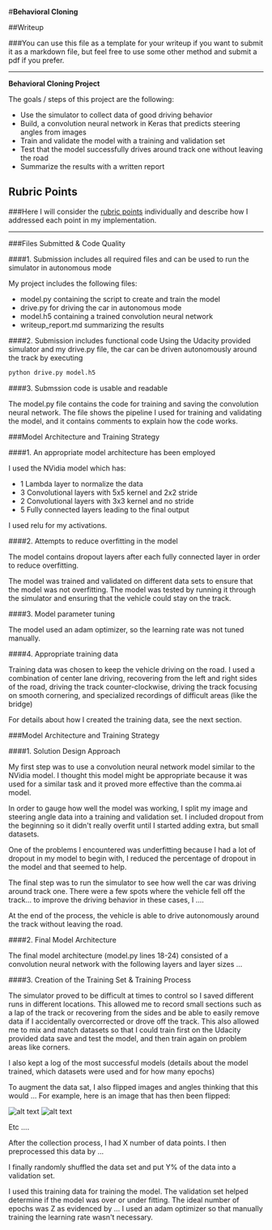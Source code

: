 #**Behavioral Cloning** 

##Writeup

###You can use this file as a template for your writeup if you want to submit it as a markdown file, but feel free to use some other method and submit a pdf if you prefer.

---

**Behavioral Cloning Project**

The goals / steps of this project are the following:
* Use the simulator to collect data of good driving behavior
* Build, a convolution neural network in Keras that predicts steering angles from images
* Train and validate the model with a training and validation set
* Test that the model successfully drives around track one without leaving the road
* Summarize the results with a written report


[//]: # (Image References)

[image1]: ./examples/placeholder.png "Model Visualization"
[image2]: ./examples/placeholder.png "Grayscaling"
[image3]: ./examples/placeholder_small.png "Recovery Image"
[image4]: ./examples/placeholder_small.png "Recovery Image"
[image5]: ./examples/placeholder_small.png "Recovery Image"
[image6]: ./examples/placeholder_small.png "Normal Image"
[image7]: ./examples/placeholder_small.png "Flipped Image"

## Rubric Points
###Here I will consider the [rubric points](https://review.udacity.com/#!/rubrics/432/view) individually and describe how I addressed each point in my implementation.  

---
###Files Submitted & Code Quality

####1. Submission includes all required files and can be used to run the simulator in autonomous mode

My project includes the following files:
* model.py containing the script to create and train the model
* drive.py for driving the car in autonomous mode
* model.h5 containing a trained convolution neural network 
* writeup_report.md summarizing the results

####2. Submission includes functional code
Using the Udacity provided simulator and my drive.py file, the car can be driven autonomously around the track by executing 
```sh
python drive.py model.h5
```

####3. Submssion code is usable and readable

The model.py file contains the code for training and saving the convolution neural network. The file shows the pipeline I used for training and validating the model, and it contains comments to explain how the code works.

###Model Architecture and Training Strategy

####1. An appropriate model architecture has been employed

I used the NVidia model which has:
* 1 Lambda layer to normalize the data
* 3 Convolutional layers with 5x5 kernel and 2x2 stride
* 2 Convolutional layers with 3x3 kernel and no stride
* 5 Fully connected layers leading to the final output

I used relu for my activations.

####2. Attempts to reduce overfitting in the model

The model contains dropout layers after each fully connected layer in order to reduce overfitting.

The model was trained and validated on different data sets to ensure that the model was not overfitting. The model was tested by running it through the simulator and ensuring that the vehicle could stay on the track.

####3. Model parameter tuning

The model used an adam optimizer, so the learning rate was not tuned manually.

####4. Appropriate training data

Training data was chosen to keep the vehicle driving on the road. I used a combination of center lane driving, recovering from the left and right sides of the road, driving the track counter-clockwise, driving the track focusing on smooth cornering, and specialized recordings of difficult areas (like the bridge)

For details about how I created the training data, see the next section. 

###Model Architecture and Training Strategy

####1. Solution Design Approach



My first step was to use a convolution neural network model similar to the NVidia model. I thought this model might be appropriate because it was used for a similar task and it proved more effective than the comma.ai model.

In order to gauge how well the model was working, I split my image and steering angle data into a training and validation set. I included dropout from the beginning so it didn't really overfit until I started adding extra, but small datasets.

One of the problems I encountered was underfitting because I had a lot of dropout in my model to begin with, I reduced the percentage of dropout in the model and that seemed to help.

The final step was to run the simulator to see how well the car was driving around track one. There were a few spots where the vehicle fell off the track... to improve the driving behavior in these cases, I ....

At the end of the process, the vehicle is able to drive autonomously around the track without leaving the road.

####2. Final Model Architecture

The final model architecture (model.py lines 18-24) consisted of a convolution neural network with the following layers and layer sizes ...

####3. Creation of the Training Set & Training Process

The simulator proved to be difficult at times to control so I saved different runs in different locations.  This allowed me to record small sections such as a lap of the track or recovering from the sides and be able to easily remove data if I accidentally overcorrected or drove off the track.  This also allowed me to mix and match datasets so that I could train first on the Udacity provided data save and test the model, and then train again on problem areas like corners.  

I also kept a log of the most successful models (details about the model trained, which datasets were used and for how many epochs)

To augment the data sat, I also flipped images and angles thinking that this would ... For example, here is an image that has then been flipped:

![alt text][image6]
![alt text][image7]

Etc ....

After the collection process, I had X number of data points. I then preprocessed this data by ...


I finally randomly shuffled the data set and put Y% of the data into a validation set. 

I used this training data for training the model. The validation set helped determine if the model was over or under fitting. The ideal number of epochs was Z as evidenced by ... I used an adam optimizer so that manually training the learning rate wasn't necessary.
